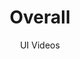 ---
layout: embed
permalink: apps/minting/business-processes/overall/ux-videos
lang: en
page_id: apps-minting-business-processes-overall-video


title: Overall
subtitle: UI Videos
backUrl: /apps/minting/business-processes/overall

description: Diagrams
---